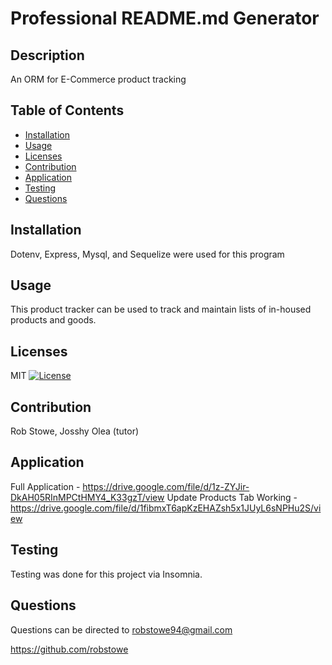 
# Professional README.md Generator

## Description
An ORM for E-Commerce product tracking

## Table of Contents
- [Installation](#installation)
- [Usage](#usage)
- [Licenses](#licenses)
- [Contribution](#contribution)
- [Application](#application)
- [Testing](#testing)
- [Questions](#questions)

## Installation
Dotenv, Express, Mysql, and Sequelize were used for this program

## Usage
This product tracker can be used to track and maintain lists of in-housed products and goods. 

## Licenses
MIT
[![License](https://img.shields.io/badge/License-MIT-green.svg)](https://opensource.org/licenses/MIT)

## Contribution
Rob Stowe, Josshy Olea (tutor)

## Application
Full Application - https://drive.google.com/file/d/1z-ZYJir-DkAH05RInMPCtHMY4_K33gzT/view
Update Products Tab Working - https://drive.google.com/file/d/1fibmxT6apKzEHAZsh5x1JUyL6sNPHu2S/view

## Testing
Testing was done for this project via Insomnia. 

## Questions
Questions can be directed to robstowe94@gmail.com

https://github.com/robstowe
